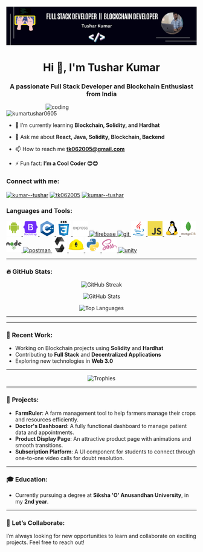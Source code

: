 ![Logo](https://github.com/kumartushar0605/Kumartushar0605/blob/main/Full%20stack%20developer%20(3).jpg)
<h1 align="center">Hi 👋, I'm Tushar Kumar</h1>
<h3 align="center">A passionate Full Stack Developer and Blockchain Enthusiast from India</h3>

<img align="right" alt="coding" width="400px" src="https://cdn.dribbble.com/users/1059583/screenshots/4171367/media/5c8264a20b247115b68e6c2f4c97d5e6.gif"/>



<p align="left"> <img src="https://komarev.com/ghpvc/?username=kumartushar0605&label=Profile%20views&color=0e75b6&style=flat" alt="kumartushar0605" /> </p>

- 🌱 I’m currently learning **Blockchain, Solidity, and Hardhat**
  
- 💬 Ask me about **React, Java, Solidity, Blockchain, Backend**

- 📫 How to reach me **tk062005@gmail.com**

- ⚡ Fun fact: **I’m a Cool Coder 😊😊**

<h3 align="left">Connect with me:</h3>
<p align="left">
<a href="https://linkedin.com/in/kumar--tushar" target="blank"><img align="center" src="https://raw.githubusercontent.com/rahuldkjain/github-profile-readme-generator/master/src/images/icons/Social/linked-in-alt.svg" alt="kumar--tushar" height="30" width="40" /></a>
<a href="https://www.hackerrank.com/tk062005" target="blank"><img align="center" src="https://raw.githubusercontent.com/rahuldkjain/github-profile-readme-generator/master/src/images/icons/Social/hackerrank.svg" alt="tk062005" height="30" width="40" /></a>
<a href="https://www.leetcode.com/kumar--tushar" target="blank"><img align="center" src="https://raw.githubusercontent.com/rahuldkjain/github-profile-readme-generator/master/src/images/icons/Social/leet-code.svg" alt="kumar--tushar" height="30" width="40" /></a>
</p>

<h3 align="left">Languages and Tools:</h3>
<p align="left"> 
  <a href="https://developer.android.com" target="_blank" rel="noreferrer"> 
    <img src="https://raw.githubusercontent.com/devicons/devicon/master/icons/android/android-original-wordmark.svg" alt="android" width="40" height="40"/> 
  </a> 
  <a href="https://getbootstrap.com" target="_blank" rel="noreferrer"> 
    <img src="https://raw.githubusercontent.com/devicons/devicon/master/icons/bootstrap/bootstrap-plain-wordmark.svg" alt="bootstrap" width="40" height="40"/> 
  </a> 
  <a href="https://www.w3schools.com/cpp/" target="_blank" rel="noreferrer"> 
    <img src="https://raw.githubusercontent.com/devicons/devicon/master/icons/cplusplus/cplusplus-original.svg" alt="cplusplus" width="40" height="40"/> 
  </a> 
  <a href="https://www.w3schools.com/css/" target="_blank" rel="noreferrer"> 
    <img src="https://raw.githubusercontent.com/devicons/devicon/master/icons/css3/css3-original-wordmark.svg" alt="css3" width="40" height="40"/> 
  </a> 
  <a href="https://expressjs.com" target="_blank" rel="noreferrer"> 
    <img src="https://raw.githubusercontent.com/devicons/devicon/master/icons/express/express-original-wordmark.svg" alt="express" width="40" height="40"/> 
  </a> 
  <a href="https://firebase.google.com/" target="_blank" rel="noreferrer"> 
    <img src="https://www.vectorlogo.zone/logos/firebase/firebase-icon.svg" alt="firebase" width="40" height="40"/> 
  </a> 
  <a href="https://git-scm.com/" target="_blank" rel="noreferrer"> 
    <img src="https://www.vectorlogo.zone/logos/git-scm/git-scm-icon.svg" alt="git" width="40" height="40"/> 
  </a> 
  <a href="https://www.java.com" target="_blank" rel="noreferrer"> 
    <img src="https://raw.githubusercontent.com/devicons/devicon/master/icons/java/java-original.svg" alt="java" width="40" height="40"/> 
  </a> 
  <a href="https://developer.mozilla.org/en-US/docs/Web/JavaScript" target="_blank" rel="noreferrer"> 
    <img src="https://raw.githubusercontent.com/devicons/devicon/master/icons/javascript/javascript-original.svg" alt="javascript" width="40" height="40"/> 
  </a> 
  <a href="https://www.linux.org/" target="_blank" rel="noreferrer"> 
    <img src="https://raw.githubusercontent.com/devicons/devicon/master/icons/linux/linux-original.svg" alt="linux" width="40" height="40"/> 
  </a> 
  <a href="https://www.mongodb.com/" target="_blank" rel="noreferrer"> 
    <img src="https://raw.githubusercontent.com/devicons/devicon/master/icons/mongodb/mongodb-original-wordmark.svg" alt="mongodb" width="40" height="40"/> 
  </a> 
  <a href="https://nodejs.org" target="_blank" rel="noreferrer"> 
    <img src="https://raw.githubusercontent.com/devicons/devicon/master/icons/nodejs/nodejs-original-wordmark.svg" alt="nodejs" width="40" height="40"/> 
  </a> 
  <a href="https://postman.com" target="_blank" rel="noreferrer"> 
    <img src="https://www.vectorlogo.zone/logos/getpostman/getpostman-icon.svg" alt="postman" width="40" height="40"/> 
  </a> 
  <a href="https://soliditylang.org/" target="_blank" rel="noreferrer"> 
    <img src="https://raw.githubusercontent.com/devicons/devicon/master/icons/solidity/solidity-original.svg" alt="solidity" width="40" height="40"/> 
  </a>
  <a href="https://hardhat.org/" target="_blank" rel="noreferrer"> 
    <img src="https://raw.githubusercontent.com/devicons/devicon/master/icons/hardhat/hardhat-original.svg" alt="hardhat" width="40" height="40"/> 
  </a>
   <a href="https://www.python.org" target="_blank" rel="noreferrer"> 
    <img src="https://raw.githubusercontent.com/devicons/devicon/master/icons/python/python-original.svg" alt="python" width="40" height="40"/> 
  </a>
   <a href="https://sass-lang.com" target="_blank" rel="noreferrer"> 
    <img src="https://raw.githubusercontent.com/devicons/devicon/master/icons/sass/sass-original.svg" alt="sass" width="40" height="40"/> 
  </a>
  <a href="https://unity.com/" target="_blank" rel="noreferrer"> 
    <img src="https://www.vectorlogo.zone/logos/unity3d/unity3d-icon.svg" alt="unity" width="40" height="40"/> 
  </a>
</p>

---

### 🔥 **GitHub Stats:**

<p align="center">
  <img src="https://github-readme-streak-stats.herokuapp.com/?user=kumartushar0605&theme=dark" alt="GitHub Streak" />
</p>
<p align="center">
  <img src="https://github-readme-stats.vercel.app/api?username=kumartushar0605&show_icons=true&theme=dark" alt="GitHub Stats" />
</p>
<p align="center">
  <img src="https://github-readme-stats.vercel.app/api/top-langs?username=kumartushar0605&layout=compact&theme=dark" alt="Top Languages" />
</p>

---

---

### 🎯 **Recent Work:**

- Working on Blockchain projects using **Solidity** and **Hardhat**
- Contributing to **Full Stack** and **Decentralized Applications**
- Exploring new technologies in **Web 3.0**

---

<p align="center">
  <img src="https://github-profile-trophy.vercel.app/?username=kumartushar0605&theme=dark&row=1&column=4" alt="Trophies" />
</p>

---

### 🌟 **Projects:**
- **FarmRuler**: A farm management tool to help farmers manage their crops and resources efficiently.
- **Doctor's Dashboard**: A fully functional dashboard to manage patient data and appointments.
- **Product Display Page**: An attractive product page with animations and smooth transitions.
- **Subscription Platform**: A UI component for students to connect through one-to-one video calls for doubt resolution.

---

### 🎓 **Education:**
- Currently pursuing a degree at **Siksha 'O' Anusandhan University**, in my **2nd year**.

---

### 🚀 **Let’s Collaborate:**
I’m always looking for new opportunities to learn and collaborate on exciting projects. Feel free to reach out!

